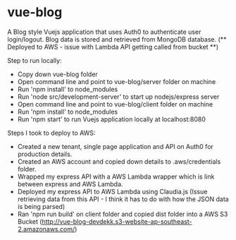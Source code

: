 # vue-blog
A Blog style Vuejs application that uses Auth0 to authenticate user login/logout. 
Blog data is stored and retrieved from MongoDB database. 
(** Deployed to AWS - issue with Lambda API getting called from bucket **)


Step to run locally:
- Copy down vue-blog folder
- Open command line and point to vue-blog/server folder on machine
- Run 'npm install' to node_modules
- Run 'node src/development-server' to start up nodejs/express server
- Open command line and point to vue-blog/client folder on machine
- Run 'npm install' to node_modules
- Run 'npm start' to run Vuejs application locally at localhost:8080

Steps I took to deploy to AWS:
- Created a new tenant, single page application and API on Auth0 for production details.
- Created an AWS account and copied down details to .aws/credentials folder.
- Wrapped my express API with a AWS Lambda wrapper which is link between express and AWS Lambda.
- Deployed my express API to AWS Lambda using Claudia.js (Issue retrieving data from this API - I think it has to do with how the JSON data is being parsed)
- Ran 'npm run build' on client folder and copied dist folder into a AWS S3 Bucket (http://vue-blog-devdekk.s3-website-ap-southeast-2.amazonaws.com/)




